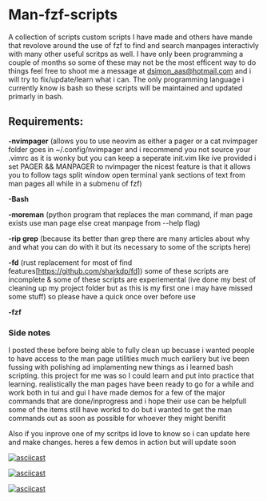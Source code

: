 #  Man-fzf-scripts
A collection of scripts custom scripts I have made and others have mande that revolove around the
use of fzf to find and search manpages interactivly with many other useful scritps as well. I have 
only been programming a couple of months so some of these may not be the most efficent way to do things
feel free to shoot me a message at dsimon_aas@hotmail.com and i will try to fix/update/learn what i can.
The only programming language i currently know is bash so these scripts will be maintained and updated 
primarly in bash.

## Requirements: 
**-nvimpager** (allows you to use neovim as either a pager or a cat 
nvimpager folder goes in ~/.config/nvimpager and i recommend you not source your .vimrc 
as it is wonky but you can keep a seperate init.vim like ive provided i set PAGER && MANPAGER 
to nvimpager the nicest feature is that it allows you to follow tags split window open terminal
yank sections of text from man pages all while in a submenu of fzf)

**-Bash**

**-moreman** (python program that replaces the man command, if man page exists use man page else creat manpage from --help flag)

**-rip grep** (because its better than grep there are many articles about why and what you can do with it but its necessary to some 
of the scripts here)

**-fd** (rust replacement for most of find features[https://github.com/sharkdp/fd])
some of these scripts are incomplete & some of these scripts are experiemental (ive done my best of cleaning up my project folder 
but as this is my first one i may have missed some stuff) so please have a quick once over before use

**-fzf** 

### Side notes
   I posted these before being able to fully clean up becuase i wanted people to have access to the man page utilities much much 
earliery but ive been fussing with polishing ad implamenting new things as i learned bash scripting. this project for me was so 
   I could learn and put into practice that learning. realistically the man pages have been ready to go for a while and work both 
in tui and gui
   I have made demos for a few of the major commands that are done/inprogress and i hope their use can be helpfull some of the items 
still have workd to do but i wanted to get the man commands out as soon as possible for whoever they might benifit
    
   Also if you inprove one of my scritps id love to know so i can update here and make changes.
heres a few demos in action but will update soon

[![asciicast](https://asciinema.org/a/koNsn3tulFkKoMZOljC2SawmK.svg)](https://asciinema.org/a/koNsn3tulFkKoMZOljC2SawmK)



[![asciicast](https://asciinema.org/a/Nwc6f8BtbhSK5sQtfIYmPEDuU.svg)](https://asciinema.org/a/Nwc6f8BtbhSK5sQtfIYmPEDuU)



[![asciicast](https://asciinema.org/a/jkWUP3P8JXa5h36AK3aAGyxKo.svg)](https://asciinema.org/a/jkWUP3P8JXa5h36AK3aAGyxKo)
